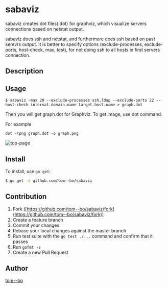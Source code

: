 # sabaviz

sabaviz creates dot files(.dot) for graphviz, which visualize servers connections based on netstat output.

sabaviz does ssh and netstat, and furthermore does ssh based on past serevrs output. It is better to specify options (exclude-processes, exclude-ports, host-check, max, test), for not doing ssh to all hosts in first servers connection.

## Description

## Usage
```
$ sabaviz -max 20 --exclude-processes ssh,ldap --exclude-ports 22 --host-check internal.domain.name target.host.name > graph.dot
```

Then you will get graph.dot for Graphviz.
To get image, use dot command.

For example
```
dot -Tpng graph.dot -o graph.png
```

![top-page](https://github.com/tom--bo/sabaviz/blob/image/sample.png)

## Install

To install, use `go get`:

```bash
$ go get -d github.com/tom--bo/sabaviz
```

## Contribution

1. Fork ([https://github.com/tom--bo/sabaviz/fork](https://github.com/tom--bo/sabaviz/fork))
1. Create a feature branch
1. Commit your changes
1. Rebase your local changes against the master branch
1. Run test suite with the `go test ./...` command and confirm that it passes
1. Run `gofmt -s`
1. Create a new Pull Request

## Author

[tom--bo](https://github.com/tom--bo)
